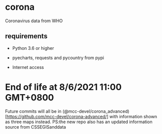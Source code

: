 # corona

Coronavirus data from WHO

## requirements

- Python 3.6 or higher

- pyecharts, requests and pycountry from pypi

- Internet access

# End of life at 8/6/2021 11:00 GMT+0800

Future commits will all be in (@mcc-devel/corona_advanced)[https://github.com/mcc-devel/corona-advanced/] with information shown as three maps instead.
PS:the new repo also has an updated information source from CSSEGISanddata
